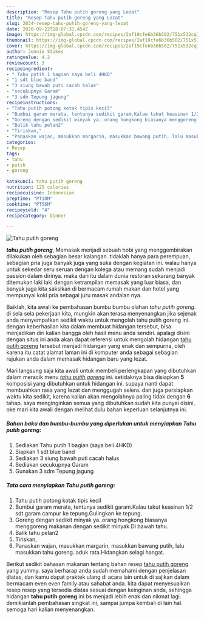 ```yaml
---
description: "Resep Tahu putih goreng yang Lezat"
title: "Resep Tahu putih goreng yang Lezat"
slug: 2034-resep-tahu-putih-goreng-yang-lezat
date: 2020-09-22T18:07:31.454Z
image: https://img-global.cpcdn.com/recipes/2af19cfe6b36b502/751x532cq70/tahu-putih-goreng-foto-resep-utama.jpg
thumbnail: https://img-global.cpcdn.com/recipes/2af19cfe6b36b502/751x532cq70/tahu-putih-goreng-foto-resep-utama.jpg
cover: https://img-global.cpcdn.com/recipes/2af19cfe6b36b502/751x532cq70/tahu-putih-goreng-foto-resep-utama.jpg
author: Jennie Stokes
ratingvalue: 4.2
reviewcount: 3
recipeingredient:
- " Tahu putih 1 bagian saya beli 4HKD"
- "1 sdt blue band"
- "3 siung bawah puti cacah halus"
- "secukupnya Garam"
- "3 sdm Tepung jagung"
recipeinstructions:
- "Tahu putih potong kotak tipis kecil"
- "Bumbui garam merata, tentunya sedikit garam.Kalau takut keasinan 1/2 sdt garam campur ke tepung.Gulingkan ke tepung."
- "Goreng dengan sedikit minyak ya..orang hongkong biasanya menggoreng makanan dengan sedikit minyak.Di bawah tahu."
- "Balik tahu pelan2"
- "Tiriskan,"
- "Panaskan wajan, masukkan margarin, masukkan bawang putih, lalu masukkan tahu goreng..aduk rata.Hidangkan selagi hangat."
categories:
- Resep
tags:
- tahu
- putih
- goreng

katakunci: tahu putih goreng 
nutrition: 125 calories
recipecuisine: Indonesian
preptime: "PT10M"
cooktime: "PT56M"
recipeyield: "4"
recipecategory: Dinner

---
```



![Tahu putih goreng](https://img-global.cpcdn.com/recipes/2af19cfe6b36b502/751x532cq70/tahu-putih-goreng-foto-resep-utama.jpg)

<b><i>tahu putih goreng</i></b>, Memasak menjadi sebuah hobi yang menggembirakan dilakukan oleh sebagian besar kalangan. tidaklah hanya para perempuan, sebagian pria juga banyak juga yang suka dengan kegiatan ini. walau hanya untuk sekedar seru seruan dengan kolega atau memang sudah menjadi passion dalam dirinya. maka dari itu dalam dunia restoran sekarang banyak ditemukan laki laki dengan ketrampilan memasak yang luar biasa, dan banyak juga kita saksikan di bermacam rumah makan dan hotel yang mempunyai koki pria sebagai juru masak andalan nya.



Baiklah, kita awali ke pembahasan bumbu bumbu olahan <i>tahu putih goreng</i>. di sela sela pekerjaan kita, mungkin akan terasa menyenangkan jika sejenak anda menyempatkan sedikit waktu untuk mengolah tahu putih goreng ini. dengan keberhasilan kita dalam membuat hidangan tersebut, bisa menjadikan diri kalian bangga oleh hasil menu anda sendiri. apalagi disini dengan situs ini anda akan dapat referensi untuk mengolah hidangan <u>tahu putih goreng</u> tersebut menjadi hidangan yang enak dan sempurna, oleh karena itu catat alamat laman ini di komputer anda sebagai sebagian rujukan anda dalam memasak hidangan baru yang lezat.


Mari langsung saja kita awali untuk membeli perlengkapan yang dibutuhkan dalam meracik menu <u><i>tahu putih goreng</i></u> ini. setidaknya bisa disiapkan <b>5</b> komposisi yang dibutuhkan untuk hidangan ini. supaya nanti dapat membuahkan rasa yang lezat dan menggugah selera. dan juga persiapkan waktu kita sedikit, karena kalian akan mengolahnya paling tidak dengan <b>6</b> tahap. saya menginginkan semua yang dibutuhkan sudah kita punyai disini, oke mari kita awali dengan melihat dulu bahan keperluan selanjutnya ini.

<!--inarticleads1-->

##### Bahan baku dan bumbu-bumbu yang diperlukan untuk menyiapkan Tahu putih goreng:

1. Sediakan  Tahu putih 1 bagian (saya beli 4HKD)
1. Siapkan 1 sdt blue band
1. Sediakan 3 siung bawah puti cacah halus
1. Sediakan secukupnya Garam
1. Gunakan 3 sdm Tepung jagung




<!--inarticleads2-->

##### Tata cara menyiapkan Tahu putih goreng:

1. Tahu putih potong kotak tipis kecil
1. Bumbui garam merata, tentunya sedikit garam.Kalau takut keasinan 1/2 sdt garam campur ke tepung.Gulingkan ke tepung.
1. Goreng dengan sedikit minyak ya..orang hongkong biasanya menggoreng makanan dengan sedikit minyak.Di bawah tahu.
1. Balik tahu pelan2
1. Tiriskan,
1. Panaskan wajan, masukkan margarin, masukkan bawang putih, lalu masukkan tahu goreng..aduk rata.Hidangkan selagi hangat.




Berikut sedikit bahasan makanan tentang bahan resep <u>tahu putih goreng</u> yang yummy. saya berharap anda sudah memahami dengan penjelasan diatas, dan kamu dapat praktek ulang di acara lain untuk di sajikan dalam bermacam even even family atau sahabat anda. kita dapat menyesuaikan resep resep yang tersedia diatas sesuai dengan keinginan anda, sehingga hidangan <b>tahu putih goreng</b> ini bs menjadi lebih enak dan nikmat lagi. demikianlah pembahasan singkat ini, sampai jumpa kembali di lain hal. semoga hari kalian menyenangkan.
